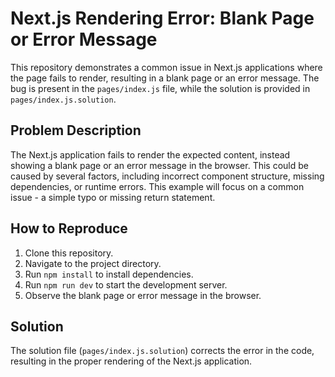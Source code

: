 # Next.js Rendering Error: Blank Page or Error Message

This repository demonstrates a common issue in Next.js applications where the page fails to render, resulting in a blank page or an error message. The bug is present in the `pages/index.js` file, while the solution is provided in `pages/index.js.solution`.

## Problem Description

The Next.js application fails to render the expected content, instead showing a blank page or an error message in the browser. This could be caused by several factors, including incorrect component structure, missing dependencies, or runtime errors.  This example will focus on a common issue - a simple typo or missing return statement.

## How to Reproduce

1. Clone this repository.
2. Navigate to the project directory.
3. Run `npm install` to install dependencies.
4. Run `npm run dev` to start the development server.
5. Observe the blank page or error message in the browser.

## Solution

The solution file (`pages/index.js.solution`) corrects the error in the code, resulting in the proper rendering of the Next.js application.
